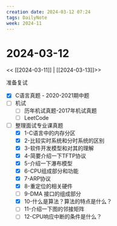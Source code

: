 ```yaml
---
creation date: 2024-03-12 07:24
tags: DailyNote
week: 2024-11
---
```


# 2024-03-12

<< [[2024-03-11]] | [[2024-03-13]]>>


准备复试
- [x] C语言真题 - 2020-2021期中题
- [ ] 机试
	- [ ] 历年机试真题-2017年机试真题
	- [ ] LeetCode
- [ ] 整理面试专业课真题
	- [x] 1-C语言中的内存分区
	- [x] 2-比较实时系统和分时系统的区别
	- [x] 3-软件开发模型和对其的理解
	- [x] 4-简要介绍一下TFTP协议
	- [x] 5-介绍一下瀑布模型
	- [x] 6-CPU组成部分和功能
	- [x] 7-ARP协议
	- [x] 8-重定位的相关硬件
	- [ ] 9-DMA 接口的组成部分
	- [x] 10-什么是算法？算法的特点是什么？
	- [ ] 11-介绍一下图的邻接矩阵
	- [ ] 12-CPU响应中断的条件是什么？